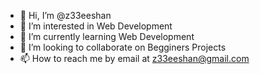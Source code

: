 - 👋 Hi, I’m @z33eeshan
- 👀 I’m interested in Web Development
- 🌱 I’m currently learning Web Development
- 💞️ I’m looking to collaborate on Begginers Projects
- 📫 How to reach me by email at z33eeshan@gmail.com

<!---
z33eeshan/z33eeshan is a ✨ special ✨ repository because its `README.md` (this file) appears on your GitHub profile.
You can click the Preview link to take a look at your changes.
--->
